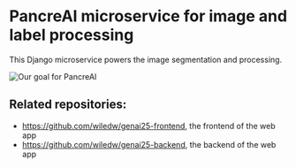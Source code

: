 # PancreAI microservice for image and label processing

This Django microservice powers the image segmentation and processing.

![Our goal for PancreAI](output_pancreas.gif)

## Related repositories:

* https://github.com/wiledw/genai25-frontend, the frontend of the web app
* https://github.com/wiledw/genai25-backend, the backend of the web app
